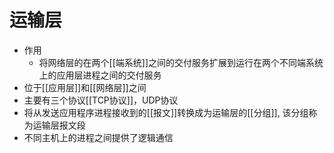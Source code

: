# 运输层

- 作用
  - 将网络层的在两个[[端系统]]之间的交付服务扩展到运行在两个不同端系统上的应用层进程之间的交付服务
- 位于[[应用层]]和[[网络层]]之间
- 主要有三个协议[[TCP协议]]，UDP协议
- 将从发送应用程序进程接收到的[[报文]]转换成为运输层的[[分组]], 该分组称为运输层报文段
- 不同主机上的进程之间提供了逻辑通信



